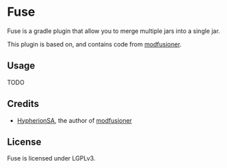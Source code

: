 # Fuse

Fuse is a gradle plugin that allow you to merge multiple jars into a single jar.

This plugin is based on, and contains code from [modfusioner](https://github.com/firstdarkdev/modfusioner).

## Usage
TODO

## Credits

* [HypherionSA](https://github.com/hypherionmc), the author of [modfusioner](https://github.com/firstdarkdev/modfusioner)

## License

Fuse is licensed under LGPLv3.
